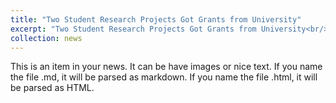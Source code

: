 ```yaml
---
title: "Two Student Research Projects Got Grants from University"
excerpt: "Two Student Research Projects Got Grants from University<br/><img src='/images/500x300.png'>"
collection: news
---
```


This is an item in your news. It can be have images or nice text. If you name the file .md, it will be parsed as markdown. If you name the file .html, it will be parsed as HTML. 
